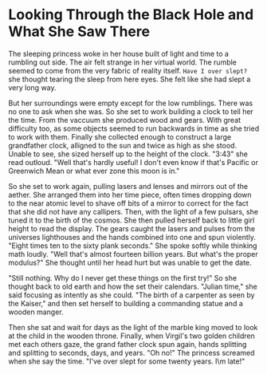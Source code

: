 Looking Through the Black Hole and What She Saw There
========

  The sleeping princess woke in her house built of light and time to a rumbling out side. The air felt strange in her virtual world. The rumble seemed to come from the very fabric of reality itself. `Have I over slept?` she thought tearing the sleep from here eyes. She felt like she had slept a very long way.

  But her surroundings were empty except for the low rumblings. There was no one to ask when she was. So she set to work building a clock to tell her the time. From the vaccuum she produced wood and gears. With great difficulty too, as some objects seemed to run backwards in time as she tried to work with them. Finally she collected enough to construct a large grandfather clock, alligned to the sun and twice as high as she stood. Unable to see, she sized herself up to the height of the clock. "3:43" she read outloud. "Well that\'s hardly useful! I don\'t even know if that\'s Pacific or Greenwich Mean or what ever zone this moon is in."

  So she set to work again, pulling lasers and lenses and mirrors out of the aether. She arranged them into her time piece, often times dropping down to the near atomic level to shave off bits of a mirror to correct for the fact that she did not have any callipers. Then, with the light of a few pulsars, she tuned it to the birth of the cosmos. She then pulled herself back to little girl height to read the display. The gears caught the lasers and pulses from the universes lighthouses and the hands combined into one and spun violently. "Eight times ten to the sixty plank seconds." She spoke softly while thinking math loudly. "Well that\'s almost fourteen billion years. But what\'s the proper modulus?" She thought until her head hurt but was unable to get the date.

  "Still nothing. Why do I never get these things on the first try!" So she thought back to old earth and how the set their calendars. "Julian time," she said focusing as intently as she could. "The birth of a carpenter as seen by the Kaiser," and then set herself to building a commanding statue and a wooden manger. <!-- definitely need more of this -->

  Then she sat and wait for days as the light of the marble king moved to look at the child in the wooden throne. Finally, when Virgil's two golden children met each others gaze, the grand father clock spun again, hands splitting and splitting to seconds, days, and years. "Oh no!" The princess screamed when she say the time. "I\'ve over slept for some twenty years. I\m late!"
